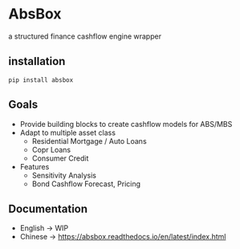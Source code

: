 # AbsBox 
a structured finance cashflow engine wrapper

## installation

    pip install absbox

## Goals
* Provide building blocks to create cashflow models for ABS/MBS
* Adapt to multiple asset class
    * Residential Mortgage / Auto Loans
    * Copr Loans
    * Consumer Credit
* Features
  * Sensitivity Analysis
  * Bond Cashflow Forecast, Pricing

## Documentation
* English -> WIP
* Chinese -> https://absbox.readthedocs.io/en/latest/index.html
